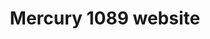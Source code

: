 ---
title: Mercury 1089 website
description: Mercury 1089's website, upgraded and managed by me from 2017-2018
---